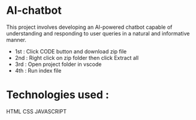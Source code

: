 # AI-chatbot
This project involves developing an AI-powered chatbot capable of understanding and responding to user queries in a natural and informative manner.
- 1st : Click CODE button and download zip file
- 2nd : Right click on zip folder then click Extract all 
- 3rd : Open project folder in vscode 
- 4th : Run index file
# Technologies used :
HTML
CSS
JAVASCRIPT

